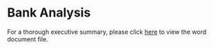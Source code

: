 # Bank Analysis

For a thorough executive summary, please click [here](https://drive.google.com/file/d/1J7Zm-gV4Xv3VhLoPuMXcqljopAoGCVIz/view?usp=sharing) to view the word document file. 